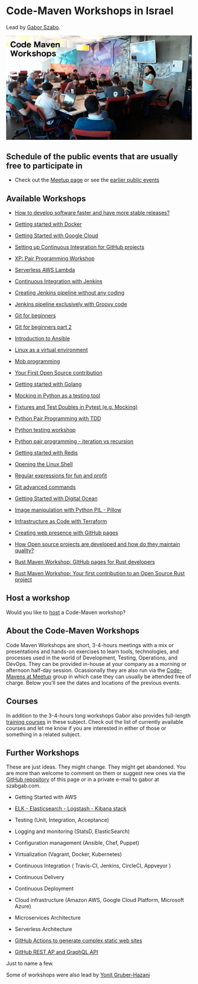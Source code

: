 # Code-Maven Workshops in Israel

Lead by [Gabor Szabo](https://www.linkedin.com/in/szabgab/).

![Code-Maven Workshops](img/code-maven-workshops-800x450.png)

## Schedule of the public events that are usually free to participate in

* Check out the [Meetup page](https://www.meetup.com/code-mavens/) or see the [earlier public events](history)

## Available Workshops

* [How to develop software faster and have more stable releases?](how-to-develop-software-faster-and-have-more-stable-releases)
* [Getting started with Docker](getting-started-with-docker)
* [Getting Started with Google Cloud](getting-started-with-google-cloud)
* [Setting up Continuous Integration for GitHub projects](setting-up-continuous-integration-for-github-projects)
* [XP: Pair Programming Workshop](xp-pair-programming-workshop-1)
* [Serverless AWS Lambda](serverless-aws-lambda)
* [Continuous Integration with Jenkins](continuous-integration-with-jenkins)
* [Creating Jenkins pipeline without any coding](creating-jenkins-pipelines-without-any-coding)
* [Jenkins pipeline exclusively with Groovy code](jenkins-pipeline-with-groovy-code)
* [Git for beginners](git-for-beginners-part-1)
* [Git for beginners part 2](git-for-beginners-part-2)
* [Introduction to Ansible](introduction-to-ansible)
* [Linux as a virtual environment](linux-as-a-virtual-environment)
* [Mob programming](mob-programming)
* [Your First Open Source contribution](your-first-open-source-contribution)
* [Getting started with Golang](getting-started-with-golang)
* [Mocking in Python as a testing tool](mocking-in-python-as-a-testing-tool)
* [Fixtures and Test Doubles in Pytest (e.g. Mocking)](fixtures-and-test-doubles-in-python)
* [Python Pair Programming with TDD](python-pair-programming-with-tdd)
* [Python testing workshop](python-testing)
* [Python pair programming - iteration vs recursion](python-iteration-vs-recursion)
* [Getting started with Redis](getting-started-with-redis)
* [Opening the Linux Shell](opening-the-linux-shell)
* [Regular expressions for fun and profit](regexes-intro)
* [Git advanced commands](git-advanced-commands)
* [Getting Started with Digital Ocean](getting-started-with-digital-ocean)
* [Image manipulation with Python PIL - Pillow](image-manipulation-with-python-pil-pillow)
* [Infrastructure as Code with Terraform](terraform)
* [Creating web presence with GitHub pages](creating-web-presence-with-github-pages)
* [How Open source projects are developed and how do they maintain quality?](open-source-quality-assurance)

* [Rust Maven Workshop: GitHub pages for Rust developers](github-pages-for-rust-developers)
* [Rust Maven Workshop: Your first contribution to an Open Source Rust project](your-first-contribution-to-an-open-source-rust-project)


## Host a workshop

Would you like to [host](host) a Code-Maven workshop?

## About the Code-Maven Workshops

Code Maven Workshops are short, 3-4-hours meetings with a mix or presentations and hands-on exercises to learn tools, technologies, and processes used in the world of Development,
Testing, Operations, and DevOps. They can be provided in-house at your company as a morning or afternoon half-day session.
Ocassionally they are also run via the [Code-Mavens at Meetup](https://www.meetup.com/Code-Mavens/)  group in which case they can usually be attended free of charge. Below you'll see the dates
and locations of the previous events.

## Courses

In addition to the 3-4-hours long workshops Gabor also provides full-length [training courses](https://hostlocal.com/) in these
subject. Check out the list of currently available courses and let me know if you are interested in either of those or
something in a related subject.


## Further Workshops

These are just ideas. They might change. They might get abandoned. You are more than welcome to comment on them
or suggest new ones via the [GitHub repository](https://github.com/szabgab/workshops/) of this page or in
a private e-mail to gabor at szabgab.com.

* Getting Started with AWS
* [ELK - Elasticsearch - Logstash - Kibana stack](elk)
* Testing (Unit, Integration, Acceptance)
* Logging and monitoring (StatsD, ElasticSearch)
* Configuration management (Ansible, Chef, Puppet)
* Virtualization (Vagrant, Docker, Kubernetes)
* Continuous Integration ( Travis-CI, Jenkins, CircleCI, Appveyor )
* Continuous Delivery
* Continuous Deployment
* Cloud infrastructure (Amazon AWS, Google Cloud Platform, Microsoft Azure)
* Microservices Architecture
* Serverless Architecture

* [GitHub Actions to generate complex static web sites](github-actions-to-generate-complex-static-web-sites)
* [GitHub REST AP and GraphQL API](github-rest-api-and-graphql-api)

Just to name a few.

Some of workshops were also lead by [Yonit Gruber-Hazani](https://www.linkedin.com/in/yonitgruber/)

